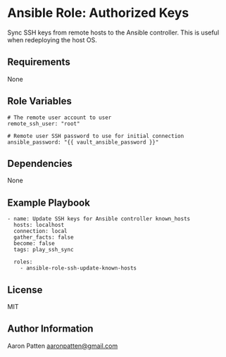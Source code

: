 Ansible Role: Authorized Keys
=========

Sync SSH keys from remote hosts to the Ansible controller. This is useful when redeploying
the host OS.

Requirements
------------

None

Role Variables
--------------

    # The remote user account to user
    remote_ssh_user: "root"

    # Remote user SSH password to use for initial connection
    ansible_password: "{{ vault_ansible_password }}"

Dependencies
------------

None

Example Playbook
----------------

    - name: Update SSH keys for Ansible controller known_hosts
      hosts: localhost
      connection: local
      gather_facts: false
      become: false
      tags: play_ssh_sync

      roles:
        - ansible-role-ssh-update-known-hosts

License
-------

MIT

Author Information
------------------

Aaron Patten
aaronpatten@gmail.com
